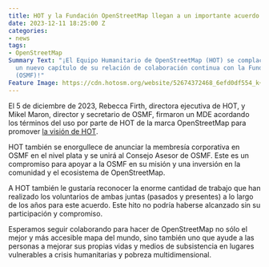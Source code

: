 ```yaml
---
title: HOT y la Fundación OpenStreetMap llegan a un importante acuerdo
date: 2023-12-11 18:25:00 Z
categories:
- news
tags:
- OpenStreetMap
Summary Text: "¡El Equipo Humanitario de OpenStreetMap (HOT) se complace en anunciar
  un nuevo capítulo de su relación de colaboración continua con la Fundación OpenStreetMap
  (OSMF)!"
Feature Image: https://cdn.hotosm.org/website/52674372468_6efd0df554_k+(1).jpg
---
```


El 5 de diciembre de 2023, Rebecca Firth, directora ejecutiva de HOT, y Mikel Maron, director y secretario de OSMF, firmaron un MDE acordando los términos del uso por parte de HOT de la marca OpenStreetMap para promover [la visión de HOT](https://www.hotosm.org/hots-vision-and-values.html).

HOT también se enorgullece de anunciar la membresía corporativa en OSMF en el nivel plata y se unirá al Consejo Asesor de OSMF. Este es un compromiso para apoyar a la OSMF en su misión y una inversión en la comunidad y el ecosistema de OpenStreetMap.

A HOT también le gustaría reconocer la enorme cantidad de trabajo que han realizado los voluntarios de ambas juntas (pasados y presentes) a lo largo de los años para este acuerdo. Este hito no podría haberse alcanzado sin su participación y compromiso.

Esperamos seguir colaborando para hacer de OpenStreetMap no sólo el mejor y más accesible mapa del mundo, sino también uno que ayude a las personas a mejorar sus propias vidas y medios de subsistencia en lugares vulnerables a crisis humanitarias y pobreza multidimensional.
